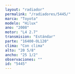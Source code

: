 ```yaml
---
layout: "radiador"
permalink: "/radiadores/5445/"
marca: "Toyota"
modelo: "Hilux"
ano: "2008"
motor: "L4 2.7"
transmision: "Estándar"
parte: "16400-OL120"
clima: "Con clima"
alto: "20 5/8"
ancho: "25 1/2"
observaciones: ""
id: "5445"
---
```


